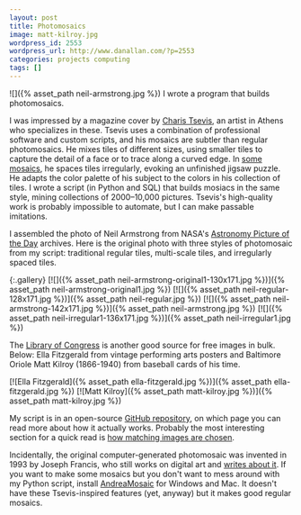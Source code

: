 ```yaml
---
layout: post
title: Photomosaics
image: matt-kilroy.jpg
wordpress_id: 2553
wordpress_url: http://www.danallan.com/?p=2553
categories: projects computing
tags: []
---
```

![]({% asset_path neil-armstrong.jpg %})
I wrote a program that builds photomosaics.

I was impressed by a magazine cover by [Charis Tsevis](http://www.flickr.com/photos/tsevis/), an artist in Athens who specializes in these. Tsevis uses a combination of professional software and custom scripts, and his mosaics are subtler than regular photomosaics. He mixes tiles of different sizes, using smaller tiles to capture the detail of a face or to trace along a curved edge. In [some mosaics](http://www.flickr.com/photos/tsevis/7985477322/in/set-72157622661792616), he spaces tiles irregularly, evoking an unfinished jigsaw puzzle. He adapts the color palette of his subject to the colors in his collection of tiles. I wrote a script (in Python and SQL) that builds mosiacs in the same style, mining collections of 2000–10,000 pictures. Tsevis's high-quality work is probably impossible to automate, but I can make passable imitations.

I assembled the photo of Neil Armstrong from NASA's [Astronomy Picture of the Day](http://apod.nasa.gov/apod/) archives. Here is the original photo with three styles of photomosaic from my script: traditional regular tiles, multi-scale tiles, and irregularly spaced tiles.

{:.gallery}
[![]({% asset_path neil-armstrong-original1-130x171.jpg %})]({% asset_path neil-armstrong-original1.jpg %})
[![]({% asset_path neil-regular-128x171.jpg %})]({% asset_path neil-regular.jpg %})
[![]({% asset_path neil-armstrong-142x171.jpg %})]({% asset_path neil-armstrong.jpg %})
[![]({% asset_path neil-irregular1-136x171.jpg %})]({% asset_path neil-irregular1.jpg %})


The [Library of Congress](http://www.loc.gov/pictures/) is another good source for free images in bulk. Below: Ella Fitzgerald from vintage performing arts posters and Baltimore Oriole Matt Kilroy (1866-1940) from baseball cards of his time.

[![Ella Fitzgerald]({% asset_path ella-fitzgerald.jpg %})]({% asset_path ella-fitzgerald.jpg %})
[![Matt Kilroy]({% asset_path matt-kilroy.jpg %})]({% asset_path matt-kilroy.jpg %})

My script is in an open-source [GitHub repository](https://github.com/danielballan/photomosaic/), on which page you can read more about how it actually works. Probably the most interesting section for a quick read is [how matching images are chosen](https://github.com/danielballan/photomosaic/#tile-matching-and-repetition).

Incidentally, the original computer-generated photomosaic was invented in 1993 by Joseph Francis, who still works on digital art and [writes about it](http://www.digitalartform.com/). If you want to make some mosaics but you don't want to mess around with my Python script, install [AndreaMosaic](http://www.andreaplanet.com/andreamosaic/download/) for Windows and Mac. It doesn't have these Tsevis-inspired features (yet, anyway) but it makes good regular mosaics.
